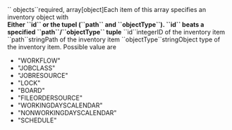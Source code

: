 <tr><td>`` objects``</td><td>required, array[object]</td><td>Each item of this array specifies an inventory object with<br/>
<b>Either ``id`` or the tupel (``path`` and ``objectType``). ``id`` beats a specified ``path``/``objectType`` tuple</b></td><td></td><td></td></tr>
<tr><td style="padding-left:20px;">``id``</td><td>integer</td><td>ID of the inventory item</td><td></td><td></td></tr>
<tr><td style="padding-left:20px;">``path``</td><td>string<td>Path of the inventory item</td><td></td><td></td></tr>
<tr><td style="padding-left:20px;">``objectType``</td><td>string</td><td>Object type of the inventory item. Possible value are 
<ul><li>"WORKFLOW"</li>
    <li>"JOBCLASS"</li>
    <li>"JOBRESOURCE"</li>
    <li>"LOCK"</li>
    <li>"BOARD"</li>
    <li>"FILEORDERSOURCE"</li>
    <li>"WORKINGDAYSCALENDAR"</li>
    <li>"NONWORKINGDAYSCALENDAR"</li>
    <li>"SCHEDULE"</li></ul>
</td><td></td><td></td></tr>